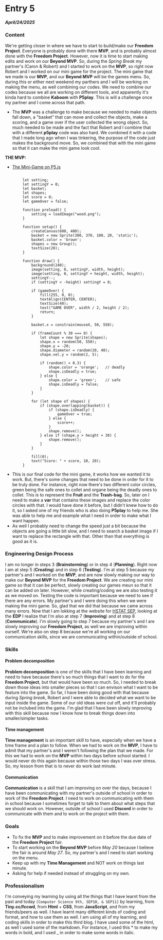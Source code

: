 # Entry 5
##### April/24/2025

### Content

We're getting closer in where we have to start to build/make our **Freedom Project**. Everyone is probably done with there **MVP**, and is probably almost done with the **Freedom Project**. However, now it is time to start making edits and work on our **Beyond MVP**. So, during the _Spring Break_ my partner's (Caron & Robert) and I started to work on the **MVP**, so right now Robert and I worked on our mini game for the project. The mini game that we made is our **MVP**, and our **Beyond MVP** will be the games menu. So, during this or either next weekend my parthers and I will be working on making the menu, as well combining our codes. We need to combine our codes because we all are working on different tools, and apparently it's kinda hard to combine **Kaboom** with **P5play**. This is will a challenge once my partner and I come across that path.  

* The **MVP** was a challenge to make because we needed to make objects fall down, a "basket" that can move and collect the objects, make a scoring, and a game over if the user collected the wrong object. So, much needed to be made and the fact that Robert and I combine that with a different **p5play** code was also hard. We combined it with a code that I made long ago when I was tinkering, the purpose of the code just makes the background move. So, we combined that with the mini game so that it can make the mini game look cool. 

**THE MVP:**

* [The Mini-Game on P5.js](https://editor.p5js.org/kiaram2249/sketches/KsziL-F5m)

```JS

        let setting;
        let settingY = 0; 
        let basket;
        let shapes;
        let score = 0;
        let gameOver = false;

        function preload() {
            setting = loadImage("wood.png");
        }

        function setup() {
            createCanvas(600, 400);
            basket = new Sprite(300, 370, 100, 20, 'static');
            basket.color = 'brown';
            shapes = new Group();
            textSize(20);
        }

        function draw() {
            background(240);
            image(setting, 0, settingY, width, height);
            image(setting, 0, settingY + height, width, height);
            settingY--;
            if (settingY < -height) settingY = 0;

            if (gameOver) {
                fill(255, 0, 0);
                textAlign(CENTER, CENTER);
                textSize(40);
                text("GAME OVER", width / 2, height / 2);
                return;
            }

            basket.x = constrain(mouseX, 50, 550);

            if (frameCount % 30 === 0) {
                let shape = new Sprite(shapes);
                shape.x = random(50, 550);
                shape.y = -20;
                shape.diameter = random(20, 40);
                shape.vel.y = random(2, 5);

                if (random() < 0.3) {
                    shape.color = 'orange';   // deadly
                    shape.isDeadly = true;
                } else {
                    shape.color = 'green';    // safe
                    shape.isDeadly = false;
                }
            }

            for (let shape of shapes) {
                if (shape.overlapping(basket)) {
                    if (shape.isDeadly) {
                        gameOver = true;
                    } else {
                        score++;
                    }
                    shape.remove();
                } else if (shape.y > height + 30) {
                    shape.remove();
                }
            }

            fill(0);
            text("Score: " + score, 10, 20);
        }
```

* This is our final code for the mini game, it works how we wanted it to work. But, there's some changes that need to be done in order for it to be truly done. For instance, right now there's two different color circles, green being the safe ones to collet and organe being the deadly ones to collet. This is to represent the **Fruit** and the **Trash-bag**. So, later on I need to make a **var** that contains these images and replace the color circles with that. I would have done it before, but I didn't knew how to do it, so I asked one of my friends who is also doing **P5play** to help me. She was able to help me and example what I need in order to make what I want happen.
* As well I probably need to change the speed just a bit because the objects are going a little bit slow, and I need to search a basket image if I want to replace the rectangle with that. Other than that everything is good as it is.


### Engineering Design Process

I am no longer in steps 3 (**Brainstorming**) or in step 4 (**Planning**). Right now I am at step 5 (**Creating**) and in step 6 (**Testing**). I'm at step 5 because my partner's and I worked on the **MVP**, and are now slowly making our way to make our **Beyond MVP** for the **Freedom Project**. We are creating our mini game so that it can be perfect, slowly creating our games meun so that it can be added on later. However, while creating/coding we are also testing it as we moved on. Testing the code is important because we need to see if there are any errors. My partner's and I were doing this when we were making the mini game. So, glad that we did that because we came across many errors. Now that I am lokking at the website for [HSTAT SEP](https://hstatsep.github.io/students/), looking at the **EDP** I realize that I'm also at step 7 (**Improving**) and at step 8 (**Communicate**). I'm slowly going to step 7 because my partner's and I are slowly improving our **Freedom Project**, as well we are improving within ourself. We're also on step 8 because we're all working on our communication skills, since we are communicating within/outside of school. 

### Skills

#### Problem decomposition

**Problem decomposition** is one of the skills that I have been learning and need to have because there's so much things that I want to do for the **Freedom Project**, but that would have been so much. So, I needed to break down those ideas into smaller pieces so that I can envison what I want to be feature into the game. So far, I have been doing good with that because during _Spring break_, Robert and I were able to decided what we want to be input inside the game. Some of our old ideas were cut off, and it'll probably not be inclubed into the game. I'm glad that I have been slowly improving with this skill because now I know how to break things down into smaller/simpler tasks. 

#### Time management

**Time management** is an important skill to have, especially when we have a time frame and a plan to follow. When we had to work on the **MVP**, I have to admit that my partner's and I weren't following the plan that we made. For this we had to work on the **MVP** within two days before school started. I would never do this again because within those two days I was over stress. So, my lesson from that is to never do work last minute. 

#### Communication

**Communication** is a skill that I am improving on over the days, because I have been communicating with my partner's outside of school in order to work of the **Freedom Project**. I need to work on communicating with them in school because I sometimes forget to talk to them about what steps that we should work on. However, outside of school I used **Discord** in order to communicate with them and to work on the project with them. 

### Goals

* To fix the **MVP** and to make improvement on it before the due date of the **Freedom Project** fair.
* To start working on the **Beyond MVP** before _May 20_ because I believe the fair is around _May 27_. So, my partner's and I need to start working on the menu.
* Keep up with my **Time Management** and NOT work on things last minute.
* Asking for help if needed instead of struggling on my own.

### Professionalism

I'm conveying my learning by using all the things that I have learnt from the past and today ```[Computer Science 9th, SEP10, & SEP11]``` by learning, from **Tiny.cc/fccwd**, from **Html** + **CSS**, from **JavaScript**, and from my friends/peers as well. I have learnt many different kinds of coding and format, and how to use them as well. I am using all of my learning, and coding skills in order to make this third blog. I have used some of the html, as well I used some of the markdown. For instance, I used this * to make my words in bold, and I used _ in order to make some words in italic.
